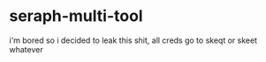 # seraph-multi-tool
i'm bored so i decided to leak this shit, all creds go to skeqt or skeet whatever
